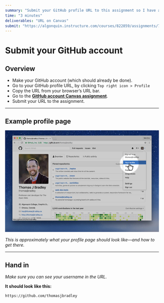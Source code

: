 ```yaml
---
summary: "Submit your GitHub profile URL to this assignment so I have a record of it—and for marks."
time: "3 minutes"
deliverables: "URL on Canvas"
submit: "https://algonquin.instructure.com/courses/822859/assignments/7419127"
---
```


# Submit your GitHub account

## Overview

- Make your GitHub account (which should already be done).
- Go to your GitHub profile URL, by clicking `Top right icon > Profile`
- Copy the URL from your browser’s URL bar.
- Go to the [**GitHub account Canvas assignment**](https://algonquin.instructure.com/courses/822859/assignments/7419127).
- Submit your URL to the assignment.

---

## Example profile page

![](profile.jpg)

*This is approximately what your profile page should look like—and how to get there.*

---

## Hand in

*Make sure you can see your username in the URL.*

**It should look like this:**

```
https://github.com/thomasjbradley
```

